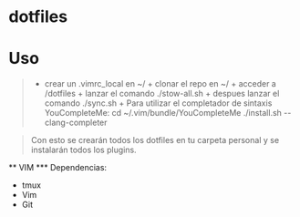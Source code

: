 # dotfiles
 Uso
=====
>   + crear un .vimrc_local en ~/
	+ clonar el repo en ~/
	+ acceder a /dotfiles
	+ lanzar el comando ./stow-all.sh
	+ despues lanzar el comando ./sync.sh
	+ Para utilizar el completador de sintaxis YouCompleteMe:
	cd ~/.vim/bundle/YouCompleteMe
./install.sh --clang-completer

>Con esto se crearán todos los dotfiles en tu carpeta personal y se instalarán todos los plugins.

** VIM
*** Dependencias:
+ tmux
+ Vim
+ Git
